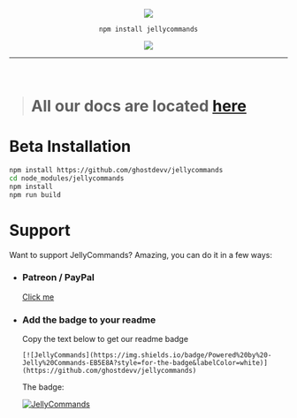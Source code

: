 <div align="center">

![](https://raw.githubusercontent.com/ghostdevv/jellycommands/main/assets/jellycommands-banner.png)

`npm install jellycommands`

[![](https://img.shields.io/npm/v/jellycommands?label=Latest%20Version&style=for-the-badge&logo=npm&color=informational)](https://www.npmjs.com/package/jellycommands)

</div>

---

<br />

> # All our docs are located [here](https://ghostdevbusiness.gitbook.io/jellycommands/)

# Beta Installation
```bash
npm install https://github.com/ghostdevv/jellycommands
cd node_modules/jellycommands
npm install
npm run build
```

# Support
Want to support JellyCommands? Amazing, you can do it in a few ways:

- ### Patreon / PayPal
    [Click me](https://ghostdev.xyz/donate)

- ### Add the badge to your readme
    Copy the text below to get our readme badge 

    ```
    [![JellyCommands](https://img.shields.io/badge/Powered%20by%20-Jelly%20Commands-EB5E8A?style=for-the-badge&labelColor=white)](https://github.com/ghostdevv/jellycommands)
    ```
    
    The badge:

    [![JellyCommands](https://img.shields.io/badge/Powered%20by%20-Jelly%20Commands-EB5E8A?style=for-the-badge&labelColor=white)](https://github.com/ghostdevv/jellycommands)
